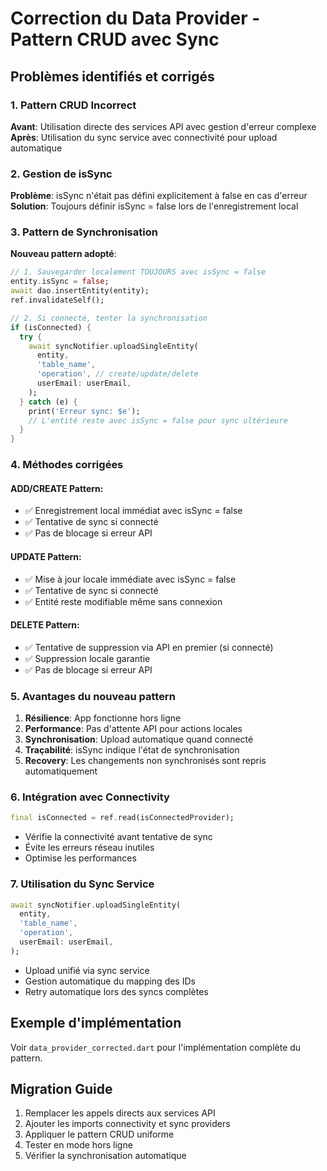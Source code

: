 # Correction du Data Provider - Pattern CRUD avec Sync

## Problèmes identifiés et corrigés

### 1. **Pattern CRUD Incorrect**
**Avant**: Utilisation directe des services API avec gestion d'erreur complexe
**Après**: Utilisation du sync service avec connectivité pour upload automatique

### 2. **Gestion de isSync**
**Problème**: isSync n'était pas défini explicitement à false en cas d'erreur
**Solution**: Toujours définir isSync = false lors de l'enregistrement local

### 3. **Pattern de Synchronisation**
**Nouveau pattern adopté**:
```dart
// 1. Sauvegarder localement TOUJOURS avec isSync = false
entity.isSync = false;
await dao.insertEntity(entity);
ref.invalidateSelf();

// 2. Si connecté, tenter la synchronisation
if (isConnected) {
  try {
    await syncNotifier.uploadSingleEntity(
      entity,
      'table_name',
      'operation', // create/update/delete
      userEmail: userEmail,
    );
  } catch (e) {
    print('Erreur sync: $e');
    // L'entité reste avec isSync = false pour sync ultérieure
  }
}
```

### 4. **Méthodes corrigées**

#### ADD/CREATE Pattern:
- ✅ Enregistrement local immédiat avec isSync = false
- ✅ Tentative de sync si connecté  
- ✅ Pas de blocage si erreur API

#### UPDATE Pattern:
- ✅ Mise à jour locale immédiate avec isSync = false
- ✅ Tentative de sync si connecté
- ✅ Entité reste modifiable même sans connexion

#### DELETE Pattern:
- ✅ Tentative de suppression via API en premier (si connecté)
- ✅ Suppression locale garantie
- ✅ Pas de blocage si erreur API

### 5. **Avantages du nouveau pattern**

1. **Résilience**: App fonctionne hors ligne
2. **Performance**: Pas d'attente API pour actions locales
3. **Synchronisation**: Upload automatique quand connecté
4. **Traçabilité**: isSync indique l'état de synchronisation
5. **Recovery**: Les changements non synchronisés sont repris automatiquement

### 6. **Intégration avec Connectivity**

```dart
final isConnected = ref.read(isConnectedProvider);
```
- Vérifie la connectivité avant tentative de sync
- Évite les erreurs réseau inutiles
- Optimise les performances

### 7. **Utilisation du Sync Service**

```dart
await syncNotifier.uploadSingleEntity(
  entity,
  'table_name',
  'operation',
  userEmail: userEmail,
);
```
- Upload unifié via sync service
- Gestion automatique du mapping des IDs
- Retry automatique lors des syncs complètes

## Exemple d'implémentation

Voir `data_provider_corrected.dart` pour l'implémentation complète du pattern.

## Migration Guide

1. Remplacer les appels directs aux services API
2. Ajouter les imports connectivity et sync providers
3. Appliquer le pattern CRUD uniforme
4. Tester en mode hors ligne
5. Vérifier la synchronisation automatique
